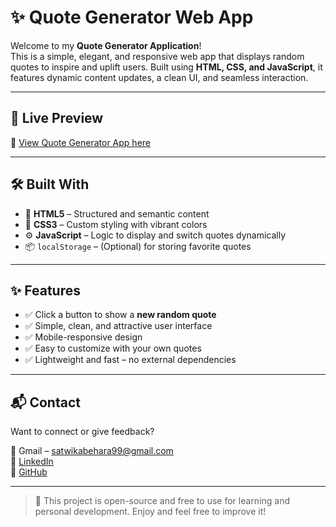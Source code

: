 # ✨ Quote Generator Web App

Welcome to my **Quote Generator Application**!  
This is a simple, elegant, and responsive web app that displays random quotes to inspire and uplift users. Built using **HTML, CSS, and JavaScript**, it features dynamic content updates, a clean UI, and seamless interaction.


---

## 🚀 Live Preview

🔗 [View Quote Generator App here](https://satwikabehara99.github.io/Quote-Generator/)

---

## 🛠️ Built With

- 🧱 **HTML5** – Structured and semantic content  
- 🎨 **CSS3** – Custom styling with vibrant colors  
- ⚙️ **JavaScript** – Logic to display and switch quotes dynamically  
- 📦 `localStorage` – (Optional) for storing favorite quotes  

---

## ✨ Features

- ✅ Click a button to show a **new random quote**  
- ✅ Simple, clean, and attractive user interface  
- ✅ Mobile-responsive design  
- ✅ Easy to customize with your own quotes  
- ✅ Lightweight and fast – no external dependencies  

---

## 📬 Contact

Want to connect or give feedback?

📧 Gmail – satwikabehara99@gmail.com  
🔗 [LinkedIn](https://www.linkedin.com/in/satwika-behara-457578353/)  
🐙 [GitHub](https://github.com/SatwikaBehara99)  

---

> 🔐 This project is open-source and free to use for learning and personal development. Enjoy and feel free to improve it!
